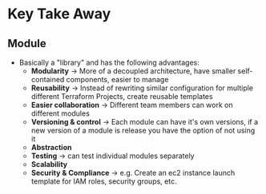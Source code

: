 # Key Take Away

## Module

- Basically a "library" and has the following advantages:
  - **Modularity** -> More of a decoupled architecture, have smaller self-contained components, easier to manage
  - **Reusability** -> Instead of rewriting similar configuration for multiple different Terraform Projects, create reusable templates
  - **Easier collaboration** -> Different team members can work on different modules
  - **Versioning & control** -> Each module can have it's own versions, if a new version of a module is release you have the option of not using it
  - **Abstraction**
  - **Testing** -> can test individual modules separately
  - **Scalability**
  - **Security & Compliance** -> e.g. Create an ec2 instance launch template for IAM roles, security groups, etc.
